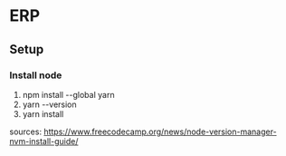 # ERP

## Setup
### Install node

1. npm install --global yarn
2. yarn --version
3. yarn install

sources:
https://www.freecodecamp.org/news/node-version-manager-nvm-install-guide/
